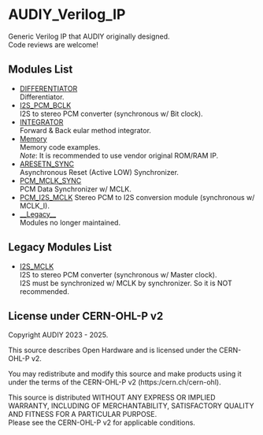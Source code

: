 # AUDIY_Verilog_IP
Generic Verilog IP that AUDIY originally designed.  
Code reviews are welcome!

## Modules List
- [DIFFERENTIATOR](https://github.com/AUDIY/AUDIY_Verilog_IP/tree/main/DIFFERENTIATOR)  
  Differentiator.
- [I2S_PCM_BCLK](https://github.com/AUDIY/AUDIY_Verilog_IP/tree/main/I2S_PCM_BCLK)  
  I2S to stereo PCM converter (synchronous w/ Bit clock).
- [INTEGRATOR](https://github.com/AUDIY/AUDIY_Verilog_IP/tree/main/INTEGRATOR)  
  Forward & Back eular method integrator.
- [Memory](https://github.com/AUDIY/AUDIY_Verilog_IP/tree/main/Memory)  
  Memory code examples.  
  *Note*: It is recommended to use vendor original ROM/RAM IP.  
- [ARESETN_SYNC](https://github.com/AUDIY/AUDIY_Verilog_IP/tree/main/ARESETN_SYNC)  
  Asynchronous Reset (Active LOW) Synchronizer.
- [PCM_MCLK_SYNC](https://github.com/AUDIY/AUDIY_Verilog_IP/tree/main/PCM_MCLK_SYNC)  
  PCM Data Synchronizer w/ MCLK.
- [PCM_I2S_MCLK](https://github.com/AUDIY/AUDIY_Verilog_IP/tree/main/PCM_I2S_MCLK)
  Stereo PCM to I2S conversion module (synchronous w/ MCLK_I).
- [\_\_Legacy\_\_](https://github.com/AUDIY/AUDIY_Verilog_IP/tree/main/__Legacy__)  
  Modules no longer maintained.

## Legacy Modules List
- [I2S_MCLK](https://github.com/AUDIY/AUDIY_Verilog_IP/tree/main/__Legacy__/I2S_MCLK)  
  I2S to stereo PCM converter (synchronous w/ Master clock).  
  I2S must be synchronized w/ MCLK by synchronizer. So it is NOT recommended.  

## License under CERN-OHL-P v2
Copyright AUDIY 2023 - 2025.

This source describes Open Hardware and is licensed under the CERN-OHL-P v2.

You may redistribute and modify this source and make products using it under the terms of the CERN-OHL-P v2 (https:/cern.ch/cern-ohl).

This source is distributed WITHOUT ANY EXPRESS OR IMPLIED WARRANTY, INCLUDING OF MERCHANTABILITY, SATISFACTORY QUALITY AND FITNESS FOR A PARTICULAR PURPOSE.  
Please see the CERN-OHL-P v2 for applicable conditions.
